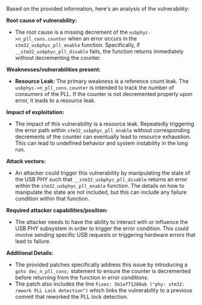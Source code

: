 Based on the provided information, here's an analysis of the vulnerability:

**Root cause of vulnerability:**
- The root cause is a missing decrement of the `usbphyc->n_pll_cons.counter` when an error occurs in the `stm32_usbphyc_pll_enable` function. Specifically, if `__stm32_usbphyc_pll_disable` fails, the function returns immediately without decrementing the counter.

**Weaknesses/vulnerabilities present:**
- **Resource Leak:** The primary weakness is a reference count leak. The `usbphyc->n_pll_cons.counter` is intended to track the number of consumers of the PLL. If the counter is not decremented properly upon error, it leads to a resource leak.

**Impact of exploitation:**
- The impact of this vulnerability is a resource leak. Repeatedly triggering the error path within `stm32_usbphyc_pll_enable` without corresponding decrements of the counter can eventually lead to resource exhaustion. This can lead to undefined behavior and system instability in the long run.

**Attack vectors:**
- An attacker could trigger this vulnerability by manipulating the state of the USB PHY such that  `__stm32_usbphyc_pll_disable` returns an error within the `stm32_usbphyc_pll_enable` function. The details on how to manipulate the state are not included, but this can include any failure condition within that function.

**Required attacker capabilities/position:**
- The attacker needs to have the ability to interact with or influence the USB PHY subsystem in order to trigger the error condition. This could involve sending specific USB requests or triggering hardware errors that lead to failure.

**Additional Details:**
- The provided patches specifically address this issue by introducing a `goto dec_n_pll_cons;` statement to ensure the counter is decremented before returning from the function in error conditions.
- The patch also includes the line `Fixes: 5b1af71280ab ("phy: stm32: rework PLL Lock detection")` which links the vulnerability to a previous commit that reworked the PLL lock detection.